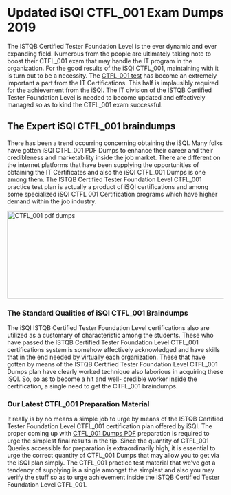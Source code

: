 <h1><strong>Updated iSQI CTFL_001 Exam Dumps 2019</strong></h1>
<p>The ISTQB Certified Tester Foundation Level is the ever dynamic and ever expanding field. Numerous from the people are ultimately taking note to boost their CTFL_001 exam that may handle the IT program in the organization. For the good results of the iSQI CTFL_001, maintaining with it is turn out to be a necessity. The <a href="https://www.securedumps.com/CTFL_001-cheat-sheet.html">CTFL_001 test</a> has become an extremely important a part from the IT Certifications. This half is implausibly required for the achievement from the iSQI. The IT division of the ISTQB Certified Tester Foundation Level is needed to become updated and effectively managed so as to kind the CTFL_001 exam successful.</p>
<h2><strong>The Expert iSQI CTFL_001 braindumps</strong></h2>
<p>There has been a trend occurring concerning obtaining the iSQI. Many folks have gotten iSQI CTFL_001 PDF Dumps to enhance their career and their credibleness and marketability inside the job market. There are different on the internet platforms that have been supplying the opportunities of obtaining the IT Certificates and also the iSQI CTFL_001 Dumps is one among them. The ISTQB Certified Tester Foundation Level CTFL_001 practice test plan is actually a product of iSQI certifications and among some specialized iSQI CTFL 001 Certification programs which have higher demand within the job industry.</p>
<p><a href="https://www.securedumps.com/CTFL_001-cheat-sheet.html"><img src="https://i.imgur.com/LkNlujf.jpg" alt="CTFL_001 pdf dumps" width="550" height="204" /></a></p>
<h3><strong>The Standard Qualities of iSQI CTFL_001 Braindumps</strong></h3>
<p>The iSQI ISTQB Certified Tester Foundation Level certifications also are utilized as a customary of characteristic among the students. These who have passed the ISTQB Certified Tester Foundation Level CTFL_001 certifications system is somehow effectively acknowledged and have skills that in the end needed by virtually each organization. These that have gotten by means of the ISTQB Certified Tester Foundation Level CTFL_001 Dumps plan have clearly worked technique also laborious in acquiring these iSQI. So, so as to become a hit and well- credible worker inside the certification, a single need to get the CTFL_001 braindumps.</p>
<h3><strong>Our Latest CTFL_001 Preparation Material</strong></h3>
<p>It really is by no means a simple job to urge by means of the ISTQB Certified Tester Foundation Level CTFL_001 certification plan offered by iSQI. The proper coming up with <a href="https://www.securedumps.com/CTFL_001-cheat-sheet.html">CTFL_001 Dumps PDF</a> preparation is required to urge the simplest final results in the tip. Since the quantity of CTFL_001 Queries accessible for preparation is extraordinarily high, it is essential to urge the correct quantity of CTFL_001 Dumps that may allow you to get via the iSQI plan simply. The CTFL_001 practice test material that we've got a tendency of supplying is a single amongst the simplest and also you may verify the stuff so as to urge achievement inside the ISTQB Certified Tester Foundation Level CTFL_001.</p>
